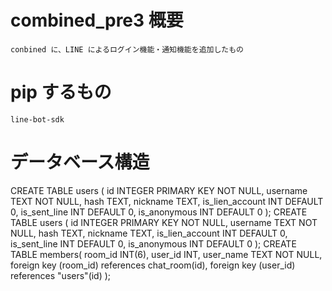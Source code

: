 # combined_pre3 概要
    conbined に、LINE によるログイン機能・通知機能を追加したもの

# pip するもの
    line-bot-sdk

# データベース構造
CREATE TABLE users (
        id INTEGER PRIMARY KEY NOT NULL,
        username TEXT NOT NULL,
        hash TEXT,
        nickname TEXT,
        is_lien_account INT DEFAULT 0,
        is_sent_line INT DEFAULT 0,
        is_anonymous INT DEFAULT 0
);
CREATE TABLE users (
        id INTEGER PRIMARY KEY NOT NULL,
        username TEXT NOT NULL,
        hash TEXT,
        nickname TEXT,
        is_lien_account INT DEFAULT 0,
        is_sent_line INT DEFAULT 0,
        is_anonymous INT DEFAULT 0
);
CREATE TABLE members(
        room_id INT(6),
        user_id INT,
        user_name TEXT NOT NULL,
        foreign key (room_id) references chat_room(id),
        foreign key (user_id) references "users"(id)
);